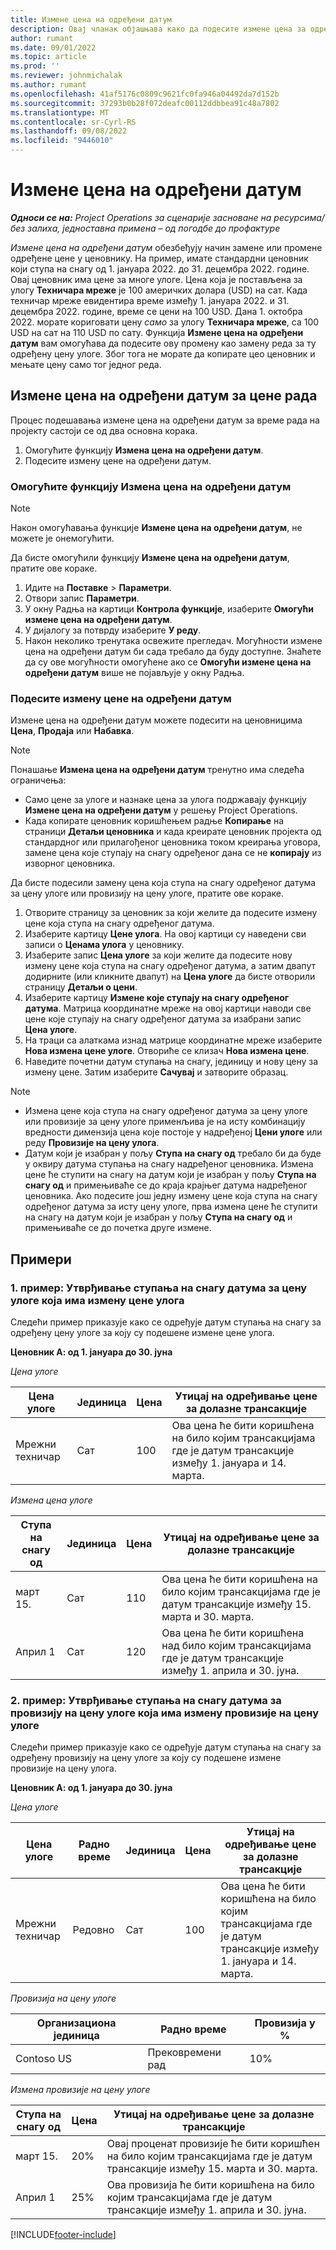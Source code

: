 ```yaml
---
title: Измене цена на одређени датум
description: Овај чланак објашњава како да подесите измене цена за одређене цене у ценовнику.
author: rumant
ms.date: 09/01/2022
ms.topic: article
ms.prod: ''
ms.reviewer: johnmichalak
ms.author: rumant
ms.openlocfilehash: 41af5176c0809c9621fc0fa946a04492da7d152b
ms.sourcegitcommit: 37293b0b28f072deafc00112ddbbea91c48a7802
ms.translationtype: MT
ms.contentlocale: sr-Cyrl-RS
ms.lasthandoff: 09/08/2022
ms.locfileid: "9446010"
---
```

# <a name="date-effective-price-overrides"></a>Измене цена на одређени датум 

_**Односи се на:** Project Operations за сценарије засноване на ресурсима/без залиха, једноставна примена – од погодбе до профактуре_

*Измене цена на одређени датум* обезбеђују начин замене или промене одређене цене у ценовнику. На пример, имате стандардни ценовник који ступа на снагу од 1. јануара 2022. до 31. децембра 2022. године. Овај ценовник има цене за многе улоге. Цена која је постављена за улогу **Техничара мреже** је 100 америчких долара (USD) на сат. Када техничар мреже евидентира време између 1. јануара 2022. и 31. децембра 2022. године, време се цени на 100 USD. Дана 1. октобра 2022. морате кориговати цену *само* за улогу **Техничара мреже**, са 100 USD на сат на 110 USD по сату. Функција **Измене цена на одређени датум** вам омогућава да подесите ову промену као замену реда за ту одређену цену улоге. Због тога не морате да копирате цео ценовник и мењате цену само тог једног реда.

## <a name="date-effective-price-overrides-for-labor-pricing"></a>Измене цена на одређени датум за цене рада

Процес подешавања измене цена на одређени датум за време рада на пројекту састоји се од два основна корака.

1. Омогућите функцију **Измена цена на одређени датум**.
1. Подесите измену цене на одређени датум.

### <a name="enable-the-date-effective-price-overrides-feature"></a>Омогућите функцију Измена цена на одређени датум

> [!NOTE]
> Након омогућавања функције **Измене цена на одређени датум**, не можете је онемогућити.

Да бисте омогућили функцију **Измене цена на одређени датум**, пратите ове кораке.

1. Идите на **Поставке** \> **Параметри**.
1. Отвори запис **Параметри**.
1. У окну Радња на картици **Контрола функције**, изаберите **Омогући измене цена на одређени датум**.
1. У дијалогу за потврду изаберите **У реду**.
1. Након неколико тренутака освежите прегледач. Могућности измене цена на одређени датум би сада требало да буду доступне. Знаћете да су ове могућности омогућене ако се **Омогући измене цена на одређени датум** више не појављује у окну Радња.

### <a name="set-up-a-date-effective-price-override"></a>Подесите измену цене на одређени датум

Измене цена на одређени датум можете подесити на ценовницима **Цена**, **Продаја** или **Набавка**.

> [!NOTE]
>Понашање **Измена цена на одређени датум** тренутно има следећа ограничења:
>
> - Само цене за улоге и назнаке цена за улога подржавају функцију **Измене цена на одређени датум** у решењу Project Operations.
> - Када копирате ценовник коришћењем радње **Копирање** на страници **Детаљи ценовника** и када креирате ценовник пројекта од стандардног или прилагођеног ценовника током креирања уговора, замене цена које ступају на снагу одређеног дана се не **копирају** из изворног ценовника.

Да бисте подесили замену цена која ступа на снагу одређеног датума за цену улоге или провизију на цену улоге, пратите ове кораке.

1. Отворите страницу за ценовник за који желите да подесите измену цене која ступа на снагу одређеног датума.
1. Изаберите картицу **Цене улога**. На овој картици су наведени сви записи о **Ценама улога** у ценовнику.
1. Изаберите запис **Цена улоге** за који желите да подесите нову измену цене која ступа на снагу одређеног датума, а затим двапут додирните (или кликните двапут) на **Цена улоге** да бисте отворили страницу **Детаљи о цени**.
1. Изаберите картицу **Измене које ступају на снагу одређеног датума**. Матрица координатне мреже на овој картици наводи све цене које ступају на снагу одређеног датума за изабрани запис **Цена улоге**.
1. На траци са алаткама изнад матрице координатне мреже изаберите **Нова измена цене улоге**. Отвориће се клизач **Нова измена цене**.
1. Наведите почетни датум ступања на снагу, јединицу и нову цену за измену цене. Затим изаберите **Сачувај** и затворите образац.

> [!NOTE]
> - Измена цене која ступа на снагу одређеног датума за цену улоге или провизије за цену улоге применљива је на исту комбинацију вредности димензија цена које постоје у надређеној **Цени улоге** или реду **Провизије на цену улога**.
> - Датум који је изабран у пољу **Ступа на снагу од** требало би да буде у оквиру датума ступања на снагу надређеног ценовника. Измена цене ће ступити на снагу на датум који је изабран у пољу **Ступа на снагу од** и примењиваће се до краја крајњег датума надређеног ценовника. Ако подесите још једну измену цене која ступа на снагу одређеног датума за исту цену улоге, прва измена цене ће ступити на снагу на датум који је изабран у пољу **Ступа на снагу од** и примењиваће се до почетка друге измене.

## <a name="examples"></a>Примери

### <a name="example-1-determining-date-effectivity-for-a-role-price-that-has-role-price-overrides"></a>1. пример: Утврђивање ступања на снагу датума за цену улоге која има измену цене улога

Следећи пример приказује како се одређује датум ступања на снагу за одређену цену улоге за коју су подешене измене цене улога.

**Ценовник А: од 1. јануара до 30. јуна**

*Цена улоге*

| Цена улоге | Јединица | Цена | Утицај на одређивање цене за долазне трансакције |
|---|---|---|---|
| Мрежни техничар | Сат | 100 | Ова цена ће бити коришћена на било којим трансакцијама где је датум трансакције између 1. јануара и 14. марта. |

*Измена цена улоге*

| Ступа на снагу од | Јединица | Цена | Утицај на одређивање цене за долазне трансакције |
|---|---|---|---|
| март 15. | Сат | 110 | Ова цена ће бити коришћена на било којим трансакцијама где је датум трансакције између 15. марта и 30. марта. |
| Април 1 | Сат | 120 | Ова цена ће бити коришћена над било којим трансакцијама где је датум трансакције између 1. априла и 30. јуна. |

### <a name="example-2-determining-date-effectivity-for-a-role-price-markup-that-has-role-price-markup-overrides"></a>2. пример: Утврђивање ступања на снагу датума за провизију на цену улоге која има измену провизије на цену улоге

Следећи пример приказује како се одређује датум ступања на снагу за одређену провизију на цену улоге за коју су подешене измене провизије на цену улога.

**Ценовник А: од 1. јануара до 30. јуна**

*Цена улоге*

| Цена улоге | Радно време | Јединица | Цена | Утицај на одређивање цене за долазне трансакције |
|---|---|---|---|---|
| Мрежни техничар | Редовно | Сат | 100 | Ова цена ће бити коришћена на било којим трансакцијама где је датум трансакције између 1. јануара и 14. марта. |

*Провизија на цену улоге*

| Организациона јединица | Радно време | Провизија у % |
|---|---|---|
| Contoso US | Прековремени рад | 10% |

*Измена провизије на цену улоге*

| Ступа на снагу од | Цена | Утицај на одређивање цене за долазне трансакције |
|---|---|---|
| март 15. | 20% | Овај проценат провизије ће бити коришћен на било којим трансакцијама где је датум трансакције између 15. марта и 30. марта. |
| Април 1 | 25% | Ова провизија ће бити коришћена на било којим трансакцијама где је датум трансакције између 1. априла и 30. јуна. |

[!INCLUDE[footer-include](../includes/footer-banner.md)]
